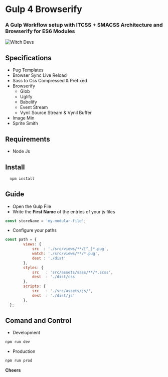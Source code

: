 # Gulp 4 Browserify
 ### A Gulp Workflow setup with **ITCSS + SMACSS Architecture** and **Browserify for ES6 Modules**
![Witch Devs](https://cristrocha.github.io/Gulp4Browserify/src/assets/img/Witch-Devs-Logo.png)
## Specifications

 * Pug Templates
 * Browser Sync Live Reload
 * Sass to Css Compressed & Prefixed
 * Browserify
    * Glob
    * Uglify
    * Babelify
    * Event Stream
    * Vynil Source Stream & Vynil Buffer
  * Image Min
  * Sprite Smith

## Requirements
* Node Js
## Install
```bash
  npm install
```
## Guide
- Open the Gulp File
- Write the **First Name** of the entries of your js files
```javascript
const storeName = 'my-modular-file';
```
- Configure your paths 
```javascript
const path = {
        views: {
            src  : './src/views/**/[^_]*.pug',
            watch: './src/views/**/*.pug',
            dest : './dist'
        },
        styles: {
            src   : 'src/assets/sass/**/*.scss',
            dest  : './dist/css'
        },
        scripts: {
            src   : './src/assets/js/',
            dest  : './dist/js'
        },
  };
```
## Comand and Control
- Development
```bash
npm run dev
```
- Production
```bash
npm run prod
```

**Cheers**